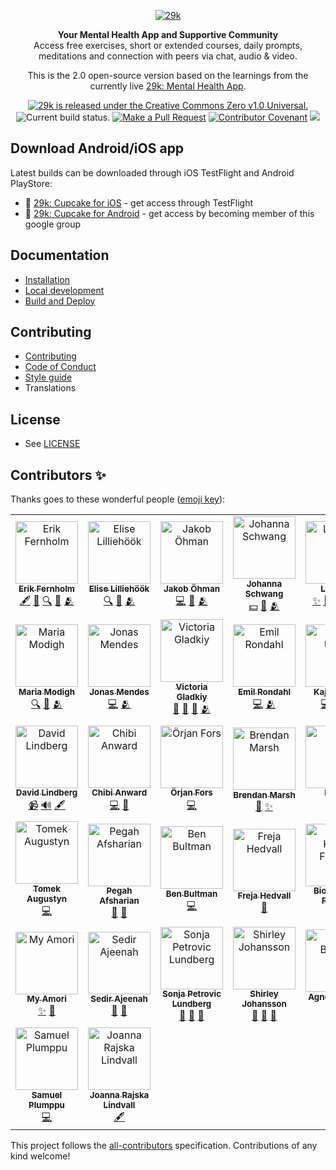 <div align="center">

[![29k](https://user-images.githubusercontent.com/474066/174894987-58605dd7-86b8-4455-9c86-f17346f4e213.png)](https://29k.org)

</div>

<p align="center">
  <strong>Your Mental Health App and Supportive Community</strong></br>
  Access free exercises, short or extended courses, daily prompts, meditations and connection with peers via chat, audio & video.
</p>

<p align="center">
  This is the 2.0 open-source version based on the learnings from the currently live <a href="https://app.29k.org/download">29k: Mental Health App</a>.
</p>

<p align="center">
  <a href="https://github.com/29ki/29k/blob/HEAD/LICENSE">
    <img src="https://img.shields.io/github/license/29ki/29k" alt="29k is released under the Creative Commons Zero v1.0 Universal." />
  </a>
  <img src="https://github.com/29ki/29k/actions/workflows/test.yml/badge.svg" alt="Current build status." />
  <a href="http://makeapullrequest.com"><img src="https://img.shields.io/badge/PRs-welcome-brightgreen.svg" alt="Make a Pull Request"></a>
  <a href="docs/code_of_conduct.md"><img src="https://img.shields.io/badge/Contributor%20Covenant-2.1-4baaaa.svg" alt="Contributor Covenant"></a>
  <!-- ALL-CONTRIBUTORS-BADGE:START - Do not remove or modify this section -->
<a href="#contributors-"><img src="https://img.shields.io/badge/all_contributors-37-orange.svg?style=flat-square" atl="All Contributors" /></a>
<!-- ALL-CONTRIBUTORS-BADGE:END -->
</p>

## Download Android/iOS app

Latest builds can be downloaded through iOS TestFlight and Android PlayStore:

- 🍎 [29k: Cupcake for iOS](https://testflight.apple.com/join/0VdruQ6z) - get access through TestFlight
- 🤖 [29k: Cupcake for Android](https://groups.google.com/u/1/a/29k.org/g/android-beta-test) - get access by becoming member of this google group



## Documentation
* [Installation](/docs/INSTALLATION.md)
* [Local development](/docs/LOCAL_DEVELOPMENT.md)
* [Build and Deploy](/docs/BUILD_AND_DEPLOY.md)

## Contributing
* [Contributing](/docs/CONTRIBUTING.md)
* [Code of Conduct](/docs/CODE_OF_CONDUCT.md)
* [Style guide](/docs/STYLE_GUIDE.md)
* Translations

## License
* See [LICENSE](/LICENSE)

## Contributors ✨

Thanks goes to these wonderful people ([emoji key](https://allcontributors.org/docs/en/emoji-key)):

<!-- ALL-CONTRIBUTORS-LIST:START - Do not remove or modify this section -->
<!-- prettier-ignore-start -->
<!-- markdownlint-disable -->
<table>
  <tbody>
    <tr>
      <td align="center"><a href="https://www.linkedin.com/in/lyckoaktivist/"><img src="https://user-images.githubusercontent.com/474066/193298795-f0dc1b28-f4e4-4232-b0fd-01ab174e655c.png?s=100" width="100px;" alt="Erik Fernholm"/><br /><sub><b>Erik Fernholm</b></sub></a><br /><a href="#content" title="Content">🖋</a> <a href="#research" title="Research">🔬</a> <a href="#fundingFinding" title="Funding Finding">🔍</a> <a href="#business" title="Business development">💼</a> <a href="#coreTeam" title="Core Team">🫂</a></td>
      <td align="center"><a href="https://www.linkedin.com/in/eliselilliehook/"><img src="https://user-images.githubusercontent.com/474066/193298663-bf7038bd-a060-4d2c-bd14-6828eb0d7d27.png?s=100" width="100px;" alt="Elise Lilliehöök"/><br /><sub><b>Elise Lilliehöök</b></sub></a><br /><a href="#fundingFinding" title="Funding Finding">🔍</a> <a href="#business" title="Business development">💼</a> <a href="#coreTeam" title="Core Team">🫂</a></td>
      <td align="center"><a href="https://github.com/gewfy"><img src="https://avatars.githubusercontent.com/u/474066?v=4?s=100" width="100px;" alt="Jakob Öhman"/><br /><sub><b>Jakob Öhman</b></sub></a><br /><a href="https://github.com/29ki/29k/commits?author=gewfy" title="Code">💻</a> <a href="#business-gewfy" title="Business development">💼</a> <a href="#coreTeam-gewfy" title="Core Team">🫂</a></td>
      <td align="center"><a href="https://www.linkedin.com/in/johanna-schwang-61309943/"><img src="https://user-images.githubusercontent.com/474066/193298848-bc63a7ee-58b5-4cb1-af9e-0e894fd2113a.png?s=100" width="100px;" alt="Johanna Schwang"/><br /><sub><b>Johanna Schwang</b></sub></a><br /><a href="#financial" title="Financial">💵</a> <a href="#people" title="People">👥</a> <a href="#coreTeam" title="Core Team">🫂</a></td>
      <td align="center"><a href="https://github.com/Lisa29k"><img src="https://avatars.githubusercontent.com/u/113595061?v=4?s=100" width="100px;" alt="Lisa29k"/><br /><sub><b>Lisa29k</b></sub></a><br /><a href="#userExperience-Lisa29k" title="User Experience">✨</a> <a href="#userTesting-Lisa29k" title="User Testing">📓</a> <a href="#projectManagement-Lisa29k" title="Project Management">📆</a> <a href="#business-Lisa29k" title="Business development">💼</a> <a href="#coreTeam-Lisa29k" title="Core Team">🫂</a></td>
      <td align="center"><a href="https://www.linkedin.com/in/fredrik-livheim-53692172/"><img src="https://user-images.githubusercontent.com/474066/193298744-ea7d4d74-fa7b-4062-badf-d167fd08eb5e.png?s=100" width="100px;" alt="Fredrik Livheim"/><br /><sub><b>Fredrik Livheim</b></sub></a><br /><a href="#fundingFinding" title="Funding Finding">🔍</a> <a href="#research" title="Research">🔬</a> <a href="#content" title="Content">🖋</a> <a href="#business" title="Business development">💼</a> <a href="#coreTeam" title="Core Team">🫂</a></td>
      <td align="center"><a href="http://29k.org"><img src="https://avatars.githubusercontent.com/u/113593919?v=4?s=100" width="100px;" alt="Jenny Rickardsson"/><br /><sub><b>Jenny Rickardsson</b></sub></a><br /><a href="#content-jrrjenny" title="Content">🖋</a> <a href="#research-jrrjenny" title="Research">🔬</a> <a href="#business-jrrjenny" title="Business development">💼</a> <a href="#coreTeam-jrrjenny" title="Core Team">🫂</a></td>
    </tr>
    <tr>
      <td align="center"><a href="https://www.linkedin.com/in/maria-modigh-666b7738/"><img src="https://user-images.githubusercontent.com/474066/193298544-5f01d508-e75c-4cc9-8a9e-e922b73a4245.png?s=100" width="100px;" alt="Maria Modigh"/><br /><sub><b>Maria Modigh</b></sub></a><br /><a href="#fundingFinding" title="Funding Finding">🔍</a> <a href="#business" title="Business development">💼</a> <a href="#coreTeam" title="Core Team">🫂</a></td>
      <td align="center"><a href="https://github.com/Nipher"><img src="https://avatars.githubusercontent.com/u/7523828?v=4?s=100" width="100px;" alt="Jonas Mendes"/><br /><sub><b>Jonas Mendes</b></sub></a><br /><a href="https://github.com/29ki/29k/commits?author=Nipher" title="Code">💻</a> <a href="#coreTeam-Nipher" title="Core Team">🫂</a></td>
      <td align="center"><a href="https://www.linkedin.com/in/victoria-gladkiy-0444a7163/"><img src="https://user-images.githubusercontent.com/474066/193298946-24b0a875-9507-46c2-ad6d-4b96ee808f11.png?s=100" width="100px;" alt="Victoria Gladkiy"/><br /><sub><b>Victoria Gladkiy</b></sub></a><br /><a href="#marketing" title="Marketing">📣</a> <a href="#data" title="Data">🔣</a> <a href="#blog" title="Blogposts">📝</a> <a href="#coreTeam" title="Core Team">🫂</a></td>
      <td align="center"><a href="https://github.com/swemail"><img src="https://avatars.githubusercontent.com/u/1139207?v=4?s=100" width="100px;" alt="Emil Rondahl"/><br /><sub><b>Emil Rondahl</b></sub></a><br /><a href="https://github.com/29ki/29k/commits?author=swemail" title="Code">💻</a> <a href="#coreTeam-swemail" title="Core Team">🫂</a></td>
      <td align="center"><a href="http://kajsaunge.se"><img src="https://avatars.githubusercontent.com/u/9316860?v=4?s=100" width="100px;" alt="Kajsa Unge"/><br /><sub><b>Kajsa Unge</b></sub></a><br /><a href="https://github.com/29ki/29k/commits?author=kajsaunge" title="Code">💻</a> <a href="#design-kajsaunge" title="Design">🎨</a> <a href="#coreTeam-kajsaunge" title="Core Team">🫂</a></td>
      <td align="center"><a href="https://github.com/kapostints"><img src="https://avatars.githubusercontent.com/u/113690434?v=4?s=100" width="100px;" alt="kapostints"/><br /><sub><b>kapostints</b></sub></a><br /><a href="#design-kapostints" title="Design">🎨</a> <a href="#coreTeam-kapostints" title="Core Team">🫂</a></td>
      <td align="center"><a href="https://www.linkedin.com/in/jorgers/"><img src="https://user-images.githubusercontent.com/474066/193447343-e7560fd4-a57d-4a36-9e12-28bcbd0e9f9e.png?s=100" width="100px;" alt="Jorge Ribeiro dos Santos"/><br /><sub><b>Jorge Ribeiro dos Santos</b></sub></a><br /><a href="#translation" title="Translation">🌍</a> <a href="#projectManagement" title="Project Management">📆</a></td>
    </tr>
    <tr>
      <td align="center"><a href="https://www.linkedin.com/in/david-lindberg-10808319b/"><img src="https://user-images.githubusercontent.com/474066/193299100-a66f4126-191d-4cf2-843b-aa7ae317a40f.png?s=100" width="100px;" alt="David Lindberg"/><br /><sub><b>David Lindberg</b></sub></a><br /><a href="#video" title="Videos">📹</a> <a href="#audio" title="Audio">🔊</a> <a href="#content" title="Content">🖋</a></td>
      <td align="center"><a href="https://www.linkedin.com/in/chibianward/"><img src="https://user-images.githubusercontent.com/474066/193445918-1264d8be-f883-4e75-80d4-d0f1cac6d4dd.png?s=100" width="100px;" alt="Chibi Anward"/><br /><sub><b>Chibi Anward</b></sub></a><br /><a href="https://github.com/29ki/29k/commits?author=" title="Code">💻</a> <a href="#design" title="Design">🎨</a></td>
      <td align="center"><a href="https://github.com/op"><img src="https://avatars.githubusercontent.com/u/55245?v=4?s=100" width="100px;" alt="Örjan Fors"/><br /><sub><b>Örjan Fors</b></sub></a><br /><a href="https://github.com/29ki/29k/commits?author=Op" title="Code">💻</a></td>
      <td align="center"><a href="https://www.linkedin.com/in/bamarsh/"><img src="https://user-images.githubusercontent.com/474066/193446315-b8c5bb27-a535-4ef4-a10d-787a8df83982.png?s=100" width="100px;" alt="Brendan Marsh"/><br /><sub><b>Brendan Marsh</b></sub></a><br /><a href="#projectManagement" title="Project Management">📆</a> <a href="#userExperience" title="User Experience">✨</a></td>
      <td align="center"><a href="https://github.com/Pelsin"><img src="https://avatars.githubusercontent.com/u/5345892?v=4?s=100" width="100px;" alt="Pelsin"/><br /><sub><b>Pelsin</b></sub></a><br /><a href="https://github.com/29ki/29k/commits?author=Pelsin" title="Code">💻</a></td>
      <td align="center"><a href="https://www.linkedin.com/in/thorarinnjohannsson/"><img src="https://user-images.githubusercontent.com/474066/193446075-13de066d-eecb-41f2-84c6-6103ec2c1f33.png?s=100" width="100px;" alt="Thorarinn Johannsson"/><br /><sub><b>Thorarinn Johannsson</b></sub></a><br /><a href="#design" title="Design">🎨</a></td>
      <td align="center"><a href="https://github.com/namvu9"><img src="https://user-images.githubusercontent.com/474066/193447154-e1f1fd7c-5605-4d64-8ae4-02c8f5fe03ab.png?s=100" width="100px;" alt="Nam Vu"/><br /><sub><b>Nam Vu</b></sub></a><br /><a href="https://github.com/29ki/29k/commits?author=namvu9" title="Code">💻</a></td>
    </tr>
    <tr>
      <td align="center"><a href="http://play.blog2t.net"><img src="https://avatars.githubusercontent.com/u/28712?v=4?s=100" width="100px;" alt="Tomek Augustyn"/><br /><sub><b>Tomek Augustyn</b></sub></a><br /><a href="https://github.com/29ki/29k/commits?author=og2t" title="Code">💻</a></td>
      <td align="center"><a href="https://www.linkedin.com/in/pegah-afsharian-70788051/"><img src="https://user-images.githubusercontent.com/474066/193445889-f8be8530-a063-4aeb-a030-baf744d4f2df.png?s=100" width="100px;" alt="Pegah Afsharian"/><br /><sub><b>Pegah Afsharian</b></sub></a><br /><a href="#projectManagement" title="Project Management">📆</a> <a href="#userTesting" title="User Testing">📓</a></td>
      <td align="center"><a href="https://github.com/bbultman"><img src="https://avatars.githubusercontent.com/u/8900487?v=4?s=100" width="100px;" alt="Ben Bultman"/><br /><sub><b>Ben Bultman</b></sub></a><br /><a href="https://github.com/29ki/29k/commits?author=bbultman" title="Code">💻</a></td>
      <td align="center"><a href="https://www.linkedin.com/in/frejahedvall/"><img src="https://user-images.githubusercontent.com/474066/193446264-fce5264a-2cda-43e2-a01a-29715398c110.png?s=100" width="100px;" alt="Freja Hedvall"/><br /><sub><b>Freja Hedvall</b></sub></a><br /><a href="#design" title="Design">🎨</a></td>
      <td align="center"><a href="https://www.linkedin.com/in/thorarinnjohannsson/"><img src="https://user-images.githubusercontent.com/474066/193446234-6dadc115-fd4b-4711-8a24-637373d1caae.png?s=100" width="100px;" alt="Biola Kadiri Fischer"/><br /><sub><b>Biola Kadiri Fischer</b></sub></a><br /><a href="#design" title="Design">🎨</a></td>
      <td align="center"><a href="https://reimertz.co"><img src="https://avatars.githubusercontent.com/u/625287?v=4?s=100" width="100px;" alt="Piérre Reimertz"/><br /><sub><b>Piérre Reimertz</b></sub></a><br /><a href="https://github.com/29ki/29k/commits?author=reimertz" title="Code">💻</a></td>
      <td align="center"><a href="https://www.linkedin.com/in/therese-colliander-77744710b/"><img src="https://user-images.githubusercontent.com/474066/193299045-2bc4bddc-16ae-4a1f-a747-289964549ba8.png?s=100" width="100px;" alt="Therese Colliander"/><br /><sub><b>Therese Colliander</b></sub></a><br /><a href="#video" title="Videos">📹</a> <a href="#audio" title="Audio">🔊</a> <a href="#content" title="Content">🖋</a></td>
    </tr>
    <tr>
      <td align="center"><a href="https://www.linkedin.com/in/myamori/"><img src="https://user-images.githubusercontent.com/474066/193447190-02e4f42d-063e-4539-8652-7dc804b8fe08.png?s=100" width="100px;" alt="My Amori"/><br /><sub><b>My Amori</b></sub></a><br /><a href="#userExperience" title="User Experience">✨</a> <a href="#userTesting" title="User Testing">📓</a></td>
      <td align="center"><a href="https://www.linkedin.com/in/sedirajeenah/"><img src="https://user-images.githubusercontent.com/474066/193447002-fbd7d024-3272-42b0-9cd1-36a2237e9c79.png?s=100" width="100px;" alt="Sedir Ajeenah"/><br /><sub><b>Sedir Ajeenah</b></sub></a><br /><a href="#marketing" title="Marketing">📣</a> <a href="#projectManagement" title="Project Management">📆</a></td>
      <td align="center"><a href="https://www.linkedin.com/in/sonja-petrovic-lundberg/"><img src="https://user-images.githubusercontent.com/474066/193299185-668be8ac-1b78-4700-9f9e-c10eefe83caf.png?s=100" width="100px;" alt="Sonja Petrovic Lundberg"/><br /><sub><b>Sonja Petrovic Lundberg</b></sub></a><br /><a href="#projectManagement" title="Project Management">📆</a> <a href="#data" title="Data">🔣</a> <a href="#business" title="Business development">💼</a></td>
      <td align="center"><a href="https://www.linkedin.com/in/sjohansson/"><img src="https://user-images.githubusercontent.com/474066/193445797-71d7feae-d6f5-46cd-ad03-2561bb8be0fc.png?s=100" width="100px;" alt="Shirley Johansson"/><br /><sub><b>Shirley Johansson</b></sub></a><br /><a href="#business" title="Business development">💼</a> <a href="#marketing" title="Marketing">📣</a> <a href="#projectManagement" title="Project Management">📆</a></td>
      <td align="center"><a href="https://www.linkedin.com/in/agnesbranny/"><img src="https://user-images.githubusercontent.com/474066/193298988-abea4f98-5c83-4df5-9a03-b0e4071a639f.png?s=100" width="100px;" alt="Agnes Branny"/><br /><sub><b>Agnes Branny</b></sub></a><br /><a href="#research" title="Research">🔬</a> <a href="#content" title="Content">🖋</a></td>
      <td align="center"><a href="https://www.linkedin.com/in/jacqueline-levi-292065ab/"><img src="https://user-images.githubusercontent.com/474066/193299146-c6eda64c-8ba8-4482-9177-71ef2d54537c.png?s=100" width="100px;" alt="Jacqueline Levi"/><br /><sub><b>Jacqueline Levi</b></sub></a><br /><a href="#research" title="Research">🔬</a> <a href="#content" title="Content">🖋</a></td>
      <td align="center"><a href="https://github.com/chrismact"><img src="https://avatars.githubusercontent.com/u/81088775?v=4?s=100" width="100px;" alt="chrismact"/><br /><sub><b>chrismact</b></sub></a><br /><a href="#design-chrismact" title="Design">🎨</a> <a href="#userTesting-chrismact" title="User Testing">📓</a></td>
    </tr>
    <tr>
      <td align="center"><a href="https://samuelplumppu.se"><img src="https://avatars.githubusercontent.com/u/6125097?v=4?s=100" width="100px;" alt="Samuel Plumppu"/><br /><sub><b>Samuel Plumppu</b></sub></a><br /><a href="https://github.com/29ki/29k/commits?author=Greenheart" title="Code">💻</a></td>
      <td align="center"><a href="https://www.linkedin.com/in/joanna-rajska-lindvall-3a1b26129/"><img src="https://user-images.githubusercontent.com/474066/193447103-6742ff02-9ec6-4100-955a-0beaa7abaf74.png?s=100" width="100px;" alt="Joanna Rajska Lindvall"/><br /><sub><b>Joanna Rajska Lindvall</b></sub></a><br /><a href="#content" title="Content">🖋</a></td>
    </tr>
  </tbody>
  <tfoot>
    
  </tfoot>
</table>

<!-- markdownlint-restore -->
<!-- prettier-ignore-end -->

<!-- ALL-CONTRIBUTORS-LIST:END -->

This project follows the [all-contributors](https://github.com/all-contributors/all-contributors) specification. Contributions of any kind welcome!
